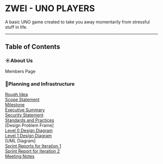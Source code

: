 # ZWEI - UNO PLAYERS

A basic UNO game created to take you away momentarily from stressful stuff in life.

---
## Table of Contents
### ☀️About Us
Members Page
### 📒Planning and Infrastructure
[Rough Idea](Documentation/RoughIdea.md)
<br>[Scope Statement](Documentation/ScopeStatement.md)
<br>[Milestone](Requirements/Milestones.md)
<br>[Executive Summary](Requirements/ExecutiveSummary.md)
<br>[Security Statement](Documentation/Security_Statement.md)
<br>[Standards and Practices](Documentation/Standards_and_Practices.md)
<br>[Design Problem Frame]
<br>[Level 0 Design Diagram](Design/Zwei-LVL-0.drawio.pdf)
<br>[Level 1 Design Diagram](Design/Zwei-LVL-1(PVP).drawio.pdf)
<br>[UML Diagram]
<br>[Sprint Reports for Iteration 1](Documentation/Sprint_Report_Iteration_1.md)
<br>[Sprint Report for Iteration 2](Documentation/Sprint_Report_Iteration_2.md)
<br>[Meeting Notes](Documentation/MeetingNotes.md)




